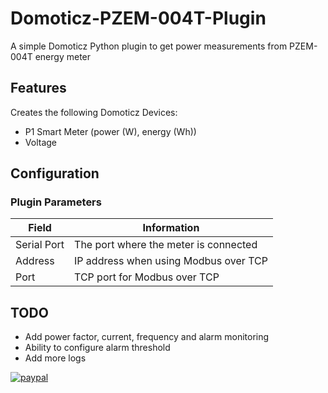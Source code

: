 # Domoticz-PZEM-004T-Plugin

A simple Domoticz Python plugin to get power measurements from PZEM-004T energy meter

## Features

Creates the following Domoticz Devices:
* P1 Smart Meter (power (W), energy (Wh))
* Voltage

## Configuration

### Plugin Parameters

| Field | Information|
| ----- | ---------- |
| Serial Port | The port where the meter is connected |
| Address | IP address when using Modbus over TCP |
| Port | TCP port for Modbus over TCP |

## TODO

* Add power factor, current, frequency and alarm monitoring
* Ability to configure alarm threshold
* Add more logs

[![paypal](https://www.paypalobjects.com/en_US/i/btn/btn_donateCC_LG.gif)](https://www.paypal.com/donate/?business=VNKNGYUAZQR6A&no_recurring=0&currency_code=EUR)
